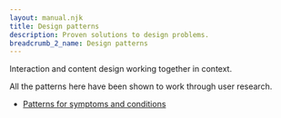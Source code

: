 ```yaml
---
layout: manual.njk
title: Design patterns
description: Proven solutions to design problems.
breadcrumb_2_name: Design patterns
---
```


Interaction and content design working together in context.

All the patterns here have been shown to work through user research.

* [Patterns for symptoms and conditions](design-content-patterns-symptoms-and-conditions.html)
